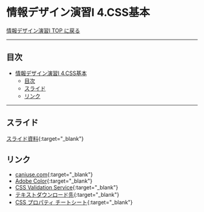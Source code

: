 # 情報デザイン演習I 4.CSS基本

[情報デザイン演習I TOP に戻る](./index.md)

---

## 目次

- [情報デザイン演習I 4.CSS基本](#情報デザイン演習i-4css基本)
  - [目次](#目次)
  - [スライド](#スライド)
  - [リンク](#リンク)

---

## スライド

[スライド資料](./id_04slide.pdf){:target="_blank"}

## リンク
- [caniuse.com](https://caniuse.com/){:target="_blank"}
- [Adobe Color](https://color.adobe.com/ja/create/color-wheel){:target="_blank"}
- [CSS Validation Service](https://jigsaw.w3.org/css-validator/validator.html){:target="_blank"}
- [テキストダウンロード先](https://www.scc-kk.co.jp/scc-books/b-408.html){:target="_blank"}
- [CSS プロパティ チートシート](https://korenarawakaru.com/tech/css/property-cheatsheet/){:target="_blank"}

<!--
3回目終わってのメモ
スライド多めだった。

コンテンツモデルは早かったかな

table, formはやっぱり捨て


Photoshopはそこそこ説明した

sample2-2.html
以外は作成せず、そこに図を追加して、相対・絶対パスを教えた

相対・絶対パスはむずいよね。

同じページ内のリンクはやってない

演習もやってない

-->